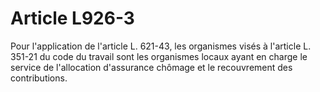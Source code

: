 # Article L926-3

Pour l'application de l'article L. 621-43, les organismes visés à l'article L. 351-21 du code du travail sont les organismes locaux ayant en charge le service de l'allocation d'assurance chômage et le recouvrement des contributions.
